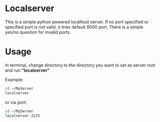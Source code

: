 # Localserver

This is a simple python powered localhost server. If no port specified or specified port is not valid, it tries default 8000 port. There is a simple yes/no question for invalid ports.

# Usage

In terminal, change directory to the directory you want to set as server root and run **"localserver"**

Example:

```sh
cd ~/MyServer
localserver
```

or via port:

```sh
cd ~/MyServer
localserver 2125
```
